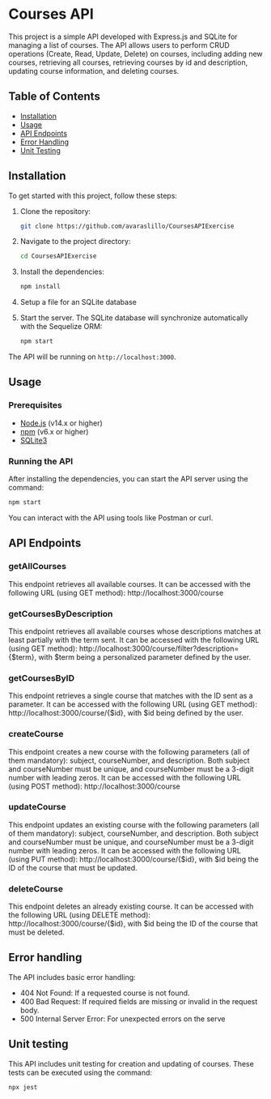 # Courses API

This project is a simple API developed with Express.js and SQLite for managing a list of courses. The API allows users to perform CRUD operations (Create, Read, Update, Delete) on courses, including adding new courses, retrieving all courses, retrieving courses by id and description, updating course information, and deleting courses.

## Table of Contents

- [Installation](#installation)
- [Usage](#usage)
- [API Endpoints](#api-endpoints)
- [Error Handling](#error-handling)
- [Unit Testing](#unit-testing)

## Installation

To get started with this project, follow these steps:

1. Clone the repository:

    ```bash
    git clone https://github.com/avaraslillo/CoursesAPIExercise
    ```

2. Navigate to the project directory:

    ```bash
    cd CoursesAPIExercise
    ```

3. Install the dependencies:

    ```bash
    npm install
    ```

4. Setup a file for an SQLite database    

5. Start the server. The SQLite database will synchronize automatically with the Sequelize ORM:

    ```bash
    npm start
    ```

The API will be running on `http://localhost:3000`.

## Usage

### Prerequisites

- [Node.js](https://nodejs.org/) (v14.x or higher)
- [npm](https://www.npmjs.com/) (v6.x or higher)
- [SQLite3](https://www.sqlite.org/index.html)

### Running the API

After installing the dependencies, you can start the API server using the command:

```bash
npm start
```

You can interact with the API using tools like Postman or curl.

## API Endpoints

### getAllCourses

This endpoint retrieves all available courses. It can be accessed with the following URL (using GET method): http://localhost:3000/course

### getCoursesByDescription

This endpoint retrieves all available courses whose descriptions matches at least partially with the term sent. It can be accessed with the following URL (using GET method): http://localhost:3000/course/filter?description={$term}, with $term being a personalized parameter defined by the user.

### getCoursesByID

This endpoint retrieves a single course that matches with the ID sent as a parameter. It can be accessed with the following URL (using GET method): http://localhost:3000/course/{$id}, with $id being defined by the user.

### createCourse

This endpoint creates a new course with the following parameters (all of them mandatory): subject, courseNumber, and description. Both subject and courseNumber must be unique, and courseNumber must be a 3-digit number with leading zeros. It can be accessed with the following URL (using POST method): http://localhost:3000/course

### updateCourse

This endpoint updates an existing course with the following parameters (all of them mandatory): subject, courseNumber, and description. Both subject and courseNumber must be unique, and courseNumber must be a 3-digit number with leading zeros. It can be accessed with the following URL (using PUT method): http://localhost:3000/course/{$id}, with $id being the ID of the course that must be updated.

### deleteCourse

This endpoint deletes an already existing course. It can be accessed with the following URL (using DELETE method): http://localhost:3000/course/{$id}, with $id being the ID of the course that must be deleted.

## Error handling

The API includes basic error handling:

- 404 Not Found: If a requested course is not found.
- 400 Bad Request: If required fields are missing or invalid in the request body.
- 500 Internal Server Error: For unexpected errors on the serve

## Unit testing

This API includes unit testing for creation and updating of courses. These tests can be executed using the command:

```bash
npx jest
```